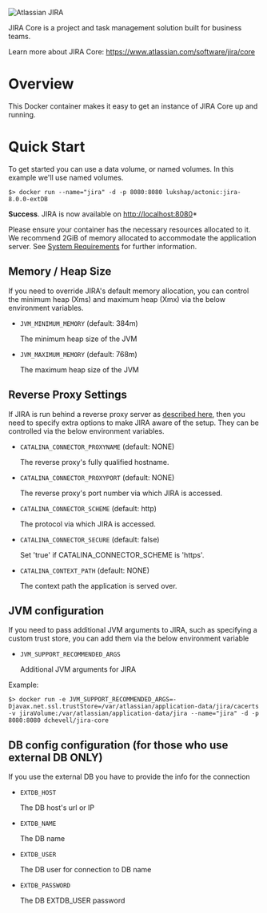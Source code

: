 ![Atlassian JIRA](https://www.atlassian.com/dam/wac/legacy/jira_core_logo_landing.png)

JIRA Core is a project and task management solution built for business teams.

Learn more about JIRA Core: <https://www.atlassian.com/software/jira/core>

# Overview

This Docker container makes it easy to get an instance of JIRA Core up and running.

# Quick Start

To get started you can use a data volume, or named volumes. In this example we'll use named volumes.

    $> docker run --name="jira" -d -p 8080:8080 lukshap/actonic:jira-8.0.0-extDB


**Success**. JIRA is now available on [http://localhost:8080](http://localhost:8080)*

Please ensure your container has the necessary resources allocated to it. We recommend 2GiB of memory allocated to accommodate the application server. See [System Requirements](https://confluence.atlassian.com/adminjiraserver071/jira-applications-installation-requirements-802592164.html) for further information.
    
## Memory / Heap Size

If you need to override JIRA's default memory allocation, you can control the minimum heap (Xms) and maximum heap (Xmx) via the below environment variables.

* `JVM_MINIMUM_MEMORY` (default: 384m)

   The minimum heap size of the JVM

* `JVM_MAXIMUM_MEMORY` (default: 768m)

   The maximum heap size of the JVM

## Reverse Proxy Settings

If JIRA is run behind a reverse proxy server as [described here](https://confluence.atlassian.com/adminjiraserver072/integrating-jira-with-apache-using-ssl-828788158.html), then you need to specify extra options to make JIRA aware of the setup. They can be controlled via the below environment variables.

* `CATALINA_CONNECTOR_PROXYNAME` (default: NONE)

   The reverse proxy's fully qualified hostname.

* `CATALINA_CONNECTOR_PROXYPORT` (default: NONE)

   The reverse proxy's port number via which JIRA is accessed.

* `CATALINA_CONNECTOR_SCHEME` (default: http)

   The protocol via which JIRA is accessed.

* `CATALINA_CONNECTOR_SECURE` (default: false)

   Set 'true' if CATALINA_CONNECTOR_SCHEME is 'https'.
   
* `CATALINA_CONTEXT_PATH` (default: NONE)

   The context path the application is served over.

## JVM configuration

If you need to pass additional JVM arguments to JIRA, such as specifying a custom trust store, you can add them via the below environment variable

* `JVM_SUPPORT_RECOMMENDED_ARGS`

   Additional JVM arguments for JIRA
   
Example:

    $> docker run -e JVM_SUPPORT_RECOMMENDED_ARGS=-Djavax.net.ssl.trustStore=/var/atlassian/application-data/jira/cacerts -v jiraVolume:/var/atlassian/application-data/jira --name="jira" -d -p 8080:8080 dchevell/jira-core

## DB config configuration (for those who use external DB ONLY)

If you use the external DB you have to provide the info for the connection

* `EXTDB_HOST`

   The DB host's url or IP
   
* `EXTDB_NAME`

   The DB name

* `EXTDB_USER`

   The DB user for connection to DB name
   
* `EXTDB_PASSWORD`

   The DB EXTDB_USER password